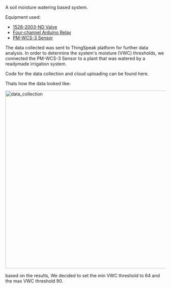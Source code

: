 A soil moisture watering based system.

Equipment used:

* [1528-2003-ND Valve](https://bc-robotics.com/tutorials/controlling-a-solenoid-valve-with-arduino/)
* [Four-channel Arduino Relay](https://arduinogetstarted.com/tutorials/arduino-relay)
* [PM-WCS-3 Sensor](https://tinovi.com/wp-content/uploads/2020/01/PM-WCS-3-I2C.pdf)


The data collected was sent to ThingSpeak platform for further data analysis.
In order to determine the system's moisture (VWC) thresholds, we connected the PM-WCS-3 Sensor to a plant that was watered by a readymade irrigation system.

Code for the data collection and cloud uploading can be found here.

Thats how the data looked like:

<img width="560" alt="data_collection" src="https://user-images.githubusercontent.com/88232723/127740099-42e496c7-87fc-4e32-a748-e2cde4227e71.png">

based on the results, We decided to set the min VWC threshold to 64 and the max VWC threshold 90.


